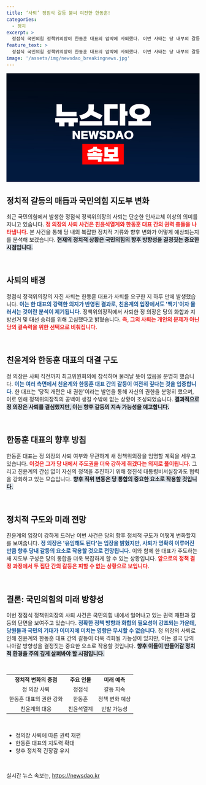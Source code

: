 ```yaml
---
title: ‘사퇴’ 정점식 갈등 불씨 여전한 한동훈!
categories:
  - 정치
excerpt: >
  정점식 국민의힘 정책위의장이 한동훈 대표의 압박에 사퇴했다. 이번 사태는 당 내부의 갈등을 드러내며 후폭풍을 예고, 정치권의 이목이 쏠리고 있다. 한 대표는 당권을 강화할 기회를 잡았지만, 친윤계의 저항은 계속될 것으로 보인다.
feature_text: >
  정점식 국민의힘 정책위의장이 한동훈 대표의 압박에 사퇴했다. 이번 사태는 당 내부의 갈등을 드러내며 후폭풍을 예고, 정치권의 이목이 쏠리고 있다. 한 대표는 당권을 강화할 기회를 잡았지만, 친윤계의 저항은 계속될 것으로 보인다.
image: '/assets/img/newsdao_breakingnews.jpg'
---
```


<p><img src="/assets/img/newsdao_breakingnews.jpg" alt="implanttips 속보" /></p>

<h2 data-ke-size="size26">정치적 갈등의 매듭과 국민의힘 지도부 변화</h2>

<p>최근 국민의힘에서 발생한 정점식 정책위의장의 사퇴는 단순한 인사교체 이상의 의미를 지니고 있습니다. <b><span style="color: #ee2323;">정 의장의 사퇴 사건은 친윤석열계와 한동훈 대표 간의 권력 충돌을 나타냅니다.</span></b> 본 사건을 통해 당 내의 복잡한 정치적 기류와 향후 변화가 어떻게 예상되는지를 분석해 보겠습니다. <b><span style="background-color: #21538527;">현재의 정치적 상황은 국민의힘의 향후 방향성을 결정짓는 중요한 시점입니다.</span></b></p>

<p data-ke-size="size16">&nbsp;</p>

<h2 data-ke-size="size26">사퇴의 배경</h2>

<p>정점식 정책위의장의 자진 사퇴는 한동훈 대표가 사퇴를 요구한 지 하루 만에 발생했습니다. <b><span style="color: #1a5490;">이는 한 대표의 강력한 의지가 반영된 결과로, 친윤계의 입장에서도 '백기'이자 물러서는 것이란 분석이 제기됩니다.</span></b> 정책위의장직에서 사퇴한 정 의장은 당의 화합과 지방선거 및 대선 승리를 위해 고심했다고 밝혔습니다. <b><span style="color: #ee2323;">즉, 그의 사퇴는 개인의 문제가 아닌 당의 결속력을 위한 선택으로 비춰집니다.</span></b></p>

<p data-ke-size="size16">&nbsp;</p>

<h2 data-ke-size="size26">친윤계와 한동훈 대표의 대결 구도</h2>

<p>정 의장은 사퇴 직전까지 최고위원회의에 참석하며 물러날 뜻이 없음을 분명히 했습니다. <b><span style="color: #1a5490;">이는 여러 측면에서 친윤계와 한동훈 대표 간의 갈등이 여전히 깊다는 것을 입증합니다.</span></b> 한 대표는 '당직 개편은 내 권한'이라는 발언을 통해 자신의 권한을 분명히 했으며, 이로 인해 정책위의장직의 공백이 생길 수밖에 없는 상황이 조성되었습니다. <b><span style="background-color: #21538527;">결과적으로 정 의장은 사퇴를 결심했지만, 이는 향후 갈등의 지속 가능성을 예고합니다.</span></b></p>

<p data-ke-size="size16">&nbsp;</p>

<h2 data-ke-size="size26">한동훈 대표의 향후 방침</h2>

<p>한동훈 대표는 정 의장의 사퇴 여부와 무관하게 새 정책위의장을 임명할 계획을 세우고 있습니다. <b><span style="color: #ee2323;">이것은 그가 당 내에서 주도권을 더욱 강하게 쥐겠다는 의지로 풀이됩니다.</span></b> 그리고 친윤계의 간섭 없이 자신의 정책을 추진하기 위해 정진석 대통령비서실장과도 협력을 강화하고 있는 모습입니다. <b><span style="background-color: #21538527;">향후 직위 변동은 당 통합의 중요한 요소로 작용할 것입니다.</span></b></p>

<p data-ke-size="size16">&nbsp;</p>

<h2 data-ke-size="size26">정치적 구도와 미래 전망</h2>

<p>친윤계의 입장이 강하게 드러난 이번 사건은 당의 향후 정치적 구도가 어떻게 변화할지를 보여줍니다. <b><span style="color: #1a5490;">정 의장은 '유임해도 된다'는 입장을 밝혔지만, 사퇴가 명확히 이루어진 만큼 향후 당내 갈등의 요소로 작용할 것으로 전망됩니다.</span></b> 이와 함께 한 대표가 주도하는 새 지도부 구성은 당의 통합을 더욱 복잡하게 할 수 있는 상황입니다. <b><span style="color: #ee2323;">앞으로의 정책 결정 과정에서 두 집단 간의 갈등은 피할 수 없는 상황으로 보입니다.</span></b></p>

<p data-ke-size="size16">&nbsp;</p>

<h2 data-ke-size="size26">결론: 국민의힘의 미래 방향성</h2>

<p>이번 정점식 정책위의장의 사퇴 사건은 국민의힘 내에서 일어나고 있는 권력 재편과 갈등의 단면을 보여주고 있습니다. <b><span style="color: #1a5490;">정확한 정책 방향과 화합의 필요성이 강조되는 가운데, 당원들과 국민의 기대가 이미지에 미치는 영향은 무시할 수 없습니다.</span></b> 정 의장의 사퇴로 인해 친윤계와 한동훈 대표 간의 갈등이 더욱 격화될 가능성이 있지만, 이는 결국 당의 나아갈 방향성을 결정짓는 중요한 요소로 작용할 것입니다. <b><span style="background-color: #21538527;">향후 이들이 만들어갈 정치적 환경을 주의 깊게 살펴봐야 할 시점입니다.</span></b></p>

<p data-ke-size="size16">&nbsp;</p>

<table style="border-collapse: collapse; width: 100%;">
<tr>
<td style="text-align: center; height: 17px;"><b>정치적 변화의 중점</b></td>
<td style="text-align: center; height: 17px;"><b>주요 인물</b></td>
<td style="text-align: center; height: 17px;"><b>미래 예측</b></td>
</tr>
<tr>
<td style="text-align: center; height: 17px;">정 의장 사퇴</td>
<td style="text-align: center; height: 17px;">정점식</td>
<td style="text-align: center; height: 17px;">갈등 지속</td>
</tr>
<tr>
<td style="text-align: center; height: 17px;">한동훈 대표의 권한 강화</td>
<td style="text-align: center; height: 17px;">한동훈</td>
<td style="text-align: center; height: 17px;">정책 변화 예상</td>
</tr>
<tr>
<td style="text-align: center; height: 17px;">친윤계의 대응</td>
<td style="text-align: center; height: 17px;">친윤석열계</td>
<td style="text-align: center; height: 17px;">반발 가능성</td>
</tr>
</table>

<p data-ke-size="size16">&nbsp;</p>

<ul>
<li>정의장 사퇴에 따른 권력 재편</li>
<li>한동훈 대표의 지도력 확대</li>
<li>향후 정치적 긴장감 유지</li>
</ul>

<p data-ke-size="size16">&nbsp;</p>
실시간 뉴스 속보는, <a href="https://newsdao.kr" rel="dofollow">https://newsdao.kr</a>


